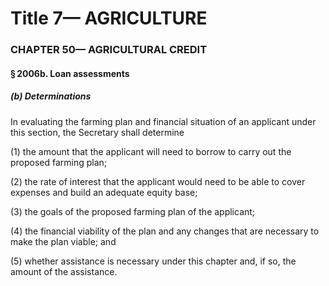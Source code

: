 
# Title 7— AGRICULTURE
### CHAPTER 50— AGRICULTURAL CREDIT
#### § 2006b. Loan assessments
##### (b) Determinations

In evaluating the farming plan and financial situation of an applicant under this section, the Secretary shall determine

(1) the amount that the applicant will need to borrow to carry out the proposed farming plan;

(2) the rate of interest that the applicant would need to be able to cover expenses and build an adequate equity base;

(3) the goals of the proposed farming plan of the applicant;

(4) the financial viability of the plan and any changes that are necessary to make the plan viable; and

(5) whether assistance is necessary under this chapter and, if so, the amount of the assistance.
